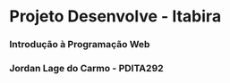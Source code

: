 # Projeto Desenvolve - Itabira 
### Introdução à Programação Web
### Jordan Lage do Carmo - PDITA292 

